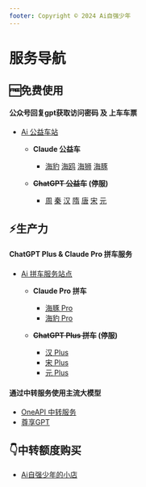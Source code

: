 ```yaml
---
footer: Copyright © 2024 Ai自强少年
---
```


# 服务导航

## 🆓免费使用 
#### 公众号回复gpt获取访问密码 及 上车车票

- [Ai 公益车站](https://station.hugai.top)

    - **Claude 公益车**
        - [海豹](https://haibao.hugai.top) [海鸥](https://haiou.hugai.top) [海狮](https://haishi.hugai.top) [海豚](https://haitun.hugai.top) 

    - **~~ChatGPT 公益车~~ (停服)**
        - [周](https://zhou.hugai.top) [秦](https://qin.hugai.top) [汉](https://han.hugai.top) [隋](https://sui.hugai.top) [唐](https://tang.hugai.top) [宋](https://song.hugai.top) [元](https://yuan.hugai.top)


## ⚡生产力

#### ChatGPT Plus & Claude Pro 拼车服务

- [Ai 拼车服务站点](https://station.aiporters.com)

    - **Claude Pro 拼车**
        - [海豚 Pro](https://haitunpro.aiporters.com)
        - [海豹 Pro](https://haibaopro.aiporters.com)

    - **~~ChatGPT Plus 拼车~~ (停服)**
        - [汉 Plus](https://hanplus.aiporters.com)
        - [宋 Plus](https://songplus.aiporters.com)
        - [元 Plus](https://yuanplus.aiporters.com)
    


#### 通过中转服务使用主流大模型

- [OneAPI 中转服务](https://one-api.aiporters.com)
- [尊享GPT](https://next.aiporters.com)


## 👇中转额度购买

- [Ai自强少年的小店](https://store.wehugai.com)
